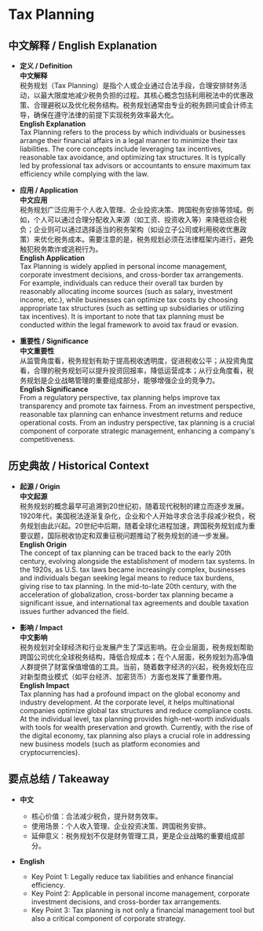 # Tax Planning

## 中文解释 / English Explanation

* **定义 / Definition**  
  **中文解释**  
  税务规划（Tax Planning）是指个人或企业通过合法手段，合理安排财务活动，以最大限度地减少税务负担的过程。其核心概念包括利用税法中的优惠政策、合理避税以及优化税务结构。税务规划通常由专业的税务顾问或会计师主导，确保在遵守法律的前提下实现税务效率最大化。  
  **English Explanation**  
  Tax Planning refers to the process by which individuals or businesses arrange their financial affairs in a legal manner to minimize their tax liabilities. The core concepts include leveraging tax incentives, reasonable tax avoidance, and optimizing tax structures. It is typically led by professional tax advisors or accountants to ensure maximum tax efficiency while complying with the law.

* **应用 / Application**  
  **中文应用**  
  税务规划广泛应用于个人收入管理、企业投资决策、跨国税务安排等领域。例如，个人可以通过合理分配收入来源（如工资、投资收入等）来降低综合税负；企业则可以通过选择适当的税务架构（如设立子公司或利用税收优惠政策）来优化税务成本。需要注意的是，税务规划必须在法律框架内进行，避免触犯税务欺诈或逃税行为。  
  **English Application**  
  Tax Planning is widely applied in personal income management, corporate investment decisions, and cross-border tax arrangements. For example, individuals can reduce their overall tax burden by reasonably allocating income sources (such as salary, investment income, etc.), while businesses can optimize tax costs by choosing appropriate tax structures (such as setting up subsidiaries or utilizing tax incentives). It is important to note that tax planning must be conducted within the legal framework to avoid tax fraud or evasion.

* **重要性 / Significance**  
  **中文重要性**  
  从监管角度看，税务规划有助于提高税收透明度，促进税收公平；从投资角度看，合理的税务规划可以提升投资回报率，降低运营成本；从行业角度看，税务规划是企业战略管理的重要组成部分，能够增强企业的竞争力。  
  **English Significance**  
  From a regulatory perspective, tax planning helps improve tax transparency and promote tax fairness. From an investment perspective, reasonable tax planning can enhance investment returns and reduce operational costs. From an industry perspective, tax planning is a crucial component of corporate strategic management, enhancing a company's competitiveness.

## 历史典故 / Historical Context

* **起源 / Origin**  
  **中文起源**  
  税务规划的概念最早可追溯到20世纪初，随着现代税制的建立而逐步发展。1920年代，美国税法逐渐复杂化，企业和个人开始寻求合法手段减少税负，税务规划由此兴起。20世纪中后期，随着全球化进程加速，跨国税务规划成为重要议题，国际税收协定和双重征税问题推动了税务规划的进一步发展。  
  **English Origin**  
  The concept of tax planning can be traced back to the early 20th century, evolving alongside the establishment of modern tax systems. In the 1920s, as U.S. tax laws became increasingly complex, businesses and individuals began seeking legal means to reduce tax burdens, giving rise to tax planning. In the mid-to-late 20th century, with the acceleration of globalization, cross-border tax planning became a significant issue, and international tax agreements and double taxation issues further advanced the field.

* **影响 / Impact**  
  **中文影响**  
  税务规划对全球经济和行业发展产生了深远影响。在企业层面，税务规划帮助跨国公司优化全球税务结构，降低合规成本；在个人层面，税务规划为高净值人群提供了财富保值增值的工具。当前，随着数字经济的兴起，税务规划在应对新型商业模式（如平台经济、加密货币）方面也发挥了重要作用。  
  **English Impact**  
  Tax planning has had a profound impact on the global economy and industry development. At the corporate level, it helps multinational companies optimize global tax structures and reduce compliance costs. At the individual level, tax planning provides high-net-worth individuals with tools for wealth preservation and growth. Currently, with the rise of the digital economy, tax planning also plays a crucial role in addressing new business models (such as platform economies and cryptocurrencies).

## 要点总结 / Takeaway

* **中文**  
  - 核心价值：合法减少税负，提升财务效率。  
  - 使用场景：个人收入管理、企业投资决策、跨国税务安排。  
  - 延伸意义：税务规划不仅是财务管理工具，更是企业战略的重要组成部分。  

* **English**  
  - Key Point 1: Legally reduce tax liabilities and enhance financial efficiency.  
  - Key Point 2: Applicable in personal income management, corporate investment decisions, and cross-border tax arrangements.  
  - Key Point 3: Tax planning is not only a financial management tool but also a critical component of corporate strategy.
